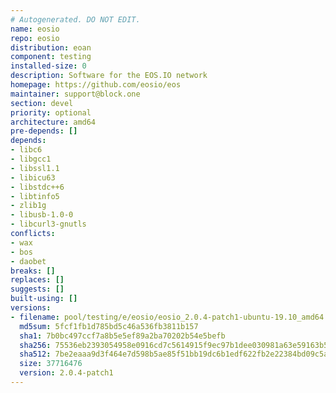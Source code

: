 ```yaml
---
# Autogenerated. DO NOT EDIT.
name: eosio
repo: eosio
distribution: eoan
component: testing
installed-size: 0
description: Software for the EOS.IO network
homepage: https://github.com/eosio/eos
maintainer: support@block.one
section: devel
priority: optional
architecture: amd64
pre-depends: []
depends:
- libc6
- libgcc1
- libssl1.1
- libicu63
- libstdc++6
- libtinfo5
- zlib1g
- libusb-1.0-0
- libcurl3-gnutls
conflicts:
- wax
- bos
- daobet
breaks: []
replaces: []
suggests: []
built-using: []
versions:
- filename: pool/testing/e/eosio/eosio_2.0.4-patch1-ubuntu-19.10_amd64.deb
  md5sum: 5fcf1fb1d785bd5c46a536fb3811b157
  sha1: 7b0bc497ccf7a8b5e5ef89a2ba70202b54e5befb
  sha256: 75536eb2393054958e0916cd7c5614915f9ec97b1dee030981a63e59163b5651
  sha512: 7be2eaaa9d3f464e7d598b5ae85f51bb19dc6b1edf622fb2e22384bd09c5a2438695267e20f10a93d4b414c87256f1a4b451dd624fb2994aa6a1f6565fc233db
  size: 37716476
  version: 2.0.4-patch1
---
```

